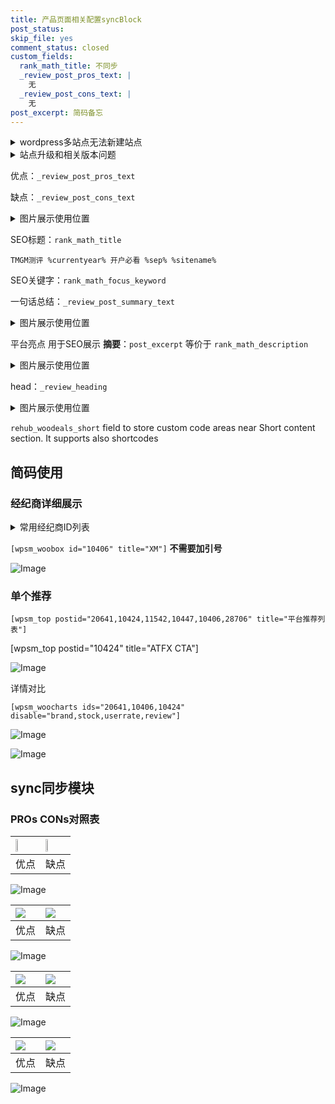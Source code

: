 ```yaml
---
title: 产品页面相关配置syncBlock
post_status: 
skip_file: yes
comment_status: closed
custom_fields:
  rank_math_title: 不同步
  _review_post_pros_text: |
    无
  _review_post_cons_text: |
    无
post_excerpt: 简码备忘
---
```

<details><summary>wordpress多站点无法新建站点</summary>

<li>和报错需要清理cookies一样的原因</li>
<li>wp-config.php里面<code>define( 'SUBDOMAIN_INSTALL', false );//子域名安装</code></li>
<li>新建子站点是用<code>define( 'SUBDOMAIN_INSTALL', true);//子域名安装</code> 完成以后，改成<code>false</code></li>
</details>

<details><summary>站点升级和相关版本问题</summary>

<p>wordpress：5.9.9
woocommerce：7.5.1
出现问题的地方：主题选项里面>><strong>Product layout >>compact style</strong></p>
<p>如何出现没有用过的字段 导致无法保存。先导出配置 然后进行修改，后面再次恢复即可。</p>
<p>出现部分字段无法显示时，需要返回默认布局后，对产品进行保存就好了。</p>
<p></p>
</details>

优点：`_review_post_pros_text`

缺点：`_review_post_cons_text`

<details><summary>图片展示使用位置</summary>

<img src="https://prod-files-secure.s3.us-west-2.amazonaws.com/39ed1227-6d7d-4570-be36-9ccd4a2c4241/f51d3d83-55d4-4bdf-9604-f37ec77ab556/Untitled.png?X-Amz-Algorithm=AWS4-HMAC-SHA256&X-Amz-Content-Sha256=UNSIGNED-PAYLOAD&X-Amz-Credential=ASIAZI2LB466SHZQHEHD%2F20251005%2Fus-west-2%2Fs3%2Faws4_request&X-Amz-Date=20251005T165518Z&X-Amz-Expires=3600&X-Amz-Security-Token=IQoJb3JpZ2luX2VjENv%2F%2F%2F%2F%2F%2F%2F%2F%2F%2FwEaCXVzLXdlc3QtMiJHMEUCIQC2X8vBOMXq602IIfQKu%2BUISoV8yXfF%2Fy%2B68nt6h5hrpwIgZyvFBdKFtgpPYQBxs3hClScXx2BX3U9NH37VcsBJg%2FEq%2FwMIdBAAGgw2Mzc0MjMxODM4MDUiDCJEWNOiAyK5Ba02JCrcA17jomH%2BgajQkYHYUVk3BiKbgcUohAm9Ku5GTtUnV3eUoH7FDDZQ27YCwbSndnwS3Lb2ED0nAY7lDkwc72kZ8hOnR%2BBPkysrXteQRGTm8cu%2FuZyfEK3WjfMuSjwwsw2ZIfInGfZvnhbf%2FmuU88hfwoPlsUggu5yS%2Fgkw3pOz1d4jj6WWL36FOlLyF%2BCqJD%2BIeT0vJQF2v1z4cxRSYTJC1mvCCW9ZbkHdHSI%2Fh%2B2ogo8dQONUVVh%2BkUR%2B2c6Iqu6re474A%2BeoBJRo1JS0GdWpBJdrMmI4flNrsvD%2Bnjsu7qqNAGsBpanlZtWJ%2FhFswh4Q9qfGONOFOso5pdLUw4m6%2FoysCIdRgrvhgo3tn5OTYMtvO%2Fj2%2FcwexungrOBzqgh5NZariMhhzsWR2Bn8tqsxIhjmp%2FUTKTMDwEzOTpG1wzy%2BkN1aOweq2IWmLByXikoAHwzVxaMo5QH1ArANRM5X5HrnGhbdfGInU8W%2F5WI0UrffMym7X23pjOXjpkCbLJu2hPI5FHVDl6Tfs3Etr7HUfF6w5p6uY7MfynsREPa%2B2K8f0%2BhAZteCUj67TcXVd97LHUULjSjhOM5oZCW7SorNwKO0MMhEwwrR7wsFG1uRiPRG8Bl16zyh1VJ0vpnzMPGmiccGOqUBYXyj98wkDaLjBggIIDMdBIXdUWMJj2X9ItHlOtMlY0C%2FLsHWbGNLkCC4aHiLxXOtYloEyZfBitFw6p4ya5fxczItdAUS3xvmTH1tr0uORB%2BL3EwnWjmpBTEdlMV4kpPVa2ev2XC6IjCYwJTELmk42c38bzmBVnR1TN2Ll5LLkeVbeNjJ9zvGqrK7ZF6GF9ZuVSbZ20SlEZqEBtszbs6cAUiApYQ7&X-Amz-Signature=39aa6338a5816a0866dc35d8e042262471a56623daca7de4047a7fd9539351bf&X-Amz-SignedHeaders=host&x-amz-checksum-mode=ENABLED&x-id=GetObject" alt="Image">
</details>

SEO标题：`rank_math_title`

`TMGM测评 %currentyear% 开户必看 %sep% %sitename%`

SEO关键字：`rank_math_focus_keyword`

一句话总结：`_review_post_summary_text`

<details><summary>图片展示使用位置</summary>

<img src="https://prod-files-secure.s3.us-west-2.amazonaws.com/39ed1227-6d7d-4570-be36-9ccd4a2c4241/4b96a922-296c-4f4e-8630-d1c870cbce01/Untitled.png?X-Amz-Algorithm=AWS4-HMAC-SHA256&X-Amz-Content-Sha256=UNSIGNED-PAYLOAD&X-Amz-Credential=ASIAZI2LB466WLCNCSK3%2F20251005%2Fus-west-2%2Fs3%2Faws4_request&X-Amz-Date=20251005T165519Z&X-Amz-Expires=3600&X-Amz-Security-Token=IQoJb3JpZ2luX2VjENz%2F%2F%2F%2F%2F%2F%2F%2F%2F%2FwEaCXVzLXdlc3QtMiJHMEUCIGT7eZzN6gkGjWQdMtm6O9ZmsjMw7PJQL1DIcMueWLnYAiEAyM9d3mfzeWaZnpEiQ4jDWZnSa0uKGR1B%2BiC6qqSHKGQq%2FwMIdBAAGgw2Mzc0MjMxODM4MDUiDNlGgIASiTzGrC2I%2FSrcA0ypNkyxKFg9WZ1yd7XtS66hJmElSBpfOw8SjSG%2FBjvXNNxYtbY6BHTmezdpoLUiUxLz0fQGYLN8e%2FaXnUhJ2Pbgwcs5gUuksd2koCBPTL9MO0rnJIEtxK8la7Nuf4VYfD92RtOLdusOIUWRJKz2cKFRgGVfu11JYMORt%2Bos056STH0hBmrhy5QpMmVUsGSm9loGw0a0vp%2B%2FcW0I%2FsrTfzmu2GsWPVXzH6HI4OjXi1nj9bz2h1c1%2FoxNA120rWtzSTLIMCjPIMu0F0%2FmcEhHiP7TuSOOJaV9dj3%2BLxEtYEBLrqueZ%2BCUQ4WLPY4iHmQ0E2lB3r6WHAJpOsUN6%2BsZqJEd5EVcO8H%2F%2Bw%2FsWqh52ChXUzfj2o6PbpKmHAo6uiJneUGCz0cGPmcr3m9b4O9q6gl3UfG5mDr2e16oRxxbiX%2BIfYhYlWMnhBE9A9e9G9kZTESuiPMZXIkG5QjR7UbHeFiUJZI2%2Fz5iOTr%2BWIaU77oUkz0AWyoqb2KTEhf3THGZRVoUjfGCwyPyjP75BRtt9XT0AQDmu3TDOCk8Ljj1cEhYCJB6juk3SfVJ3TKHmMxeZnUVUT5tBuwP1azADfxSgBPcTJ1do2Ey8WrR6kU%2FJnhCUVSZZyAADT7bsR%2FuMPWniccGOqUBgQqEth7wLiGJ5LDBbn7PUgSdCLHwHioqfvpi99NWZecgKik2EonuTWUmtoMOHFbHatQvsTRo9T9fZAseT2NGheLTyx9MgtlQkns8nnBVGDbhWnQ6wfzCUgrhuD4CFc4VVJVXeI9iu1tZI7%2ByroPnzIo%2Fok8FMkRMZCIAh%2FBTc90GejlcZrHP2YxfLlG30KOBj7p1jSeQQ%2FQcQ6jyGn8BD3C4KGlu&X-Amz-Signature=d7ec7cd23f503cfe325c31e451db39647b4826176baa9996e8598269c746a4a7&X-Amz-SignedHeaders=host&x-amz-checksum-mode=ENABLED&x-id=GetObject" alt="Image">
</details>

平台亮点 用于SEO展示 **摘要**：`post_excerpt`  等价于 `rank_math_description`

<details><summary>图片展示使用位置</summary>

<img src="https://prod-files-secure.s3.us-west-2.amazonaws.com/39ed1227-6d7d-4570-be36-9ccd4a2c4241/1ee11f63-b60a-4dfe-a7a7-d58ff23b5d88/Untitled.png?X-Amz-Algorithm=AWS4-HMAC-SHA256&X-Amz-Content-Sha256=UNSIGNED-PAYLOAD&X-Amz-Credential=ASIAZI2LB466VH7OHRX2%2F20251005%2Fus-west-2%2Fs3%2Faws4_request&X-Amz-Date=20251005T165519Z&X-Amz-Expires=3600&X-Amz-Security-Token=IQoJb3JpZ2luX2VjEOH%2F%2F%2F%2F%2F%2F%2F%2F%2F%2FwEaCXVzLXdlc3QtMiJGMEQCIDBaXSNb8sY%2BHAi1ZJGcVMPx%2F9w0cPw9YNtyGLxRkgMpAiBe7kCx%2BFSW9j2P7uWRk5Nh3oCKt1Fr1v%2F7Sti1heGQYir%2FAwh6EAAaDDYzNzQyMzE4MzgwNSIM2CvFlGHl64LyBDAuKtwDgZJkxoTb6oLxhR6oI4wa9avx2TxQX4uL%2By3jGBZukP3ERsgmzgMm2CqSwwr6faSKISUK2VugN0dXYm%2BOEI9JVgsL0XOSL4w8XtjkEIdndKE77GQBV8cBuCDFTnRhK638ISJzX9MMPBYYzULP1%2BhLkhgxlNfiRKlT11p3bbFSAeN0D7Dedg6dBmlZesQGdc5FSba7bqFMvVEZQYgbonMJOGh7aCZ9P0r1eO6drcWzzeHFWti%2B7eIZfNLy7%2BmRtdgtRHFza%2FRWom4i%2B1GPJyrI%2BrOOpOsepQ5UlY6cKQmmUpw14fb6DjH9YevAmf3lNiBx2qI4qWzNkTehGEOShZq8m7UDQxALZWnkU7lIn5yZ08%2BuT9oVBpsbE0k0%2BgPamR8RhlCjpDbl9uuGPI1X9SHG1VhlVLqorqTljd87j2vmopztfpkg6SP7u6bB4HKrglabuvlJhDLOyJUYWCCmqN2a0gUmiOSz2W1xrB1ldEQ8ZVgdZt3yX7Z2UXuh7xrGcxDruufWZZfUGNmFL1umPMdSn6UBohttBk8ctnqmLtUlGjUYKKhaD7kRS1240QjSnQshKC3QOyK2sEKNGwPNDLB7tg4%2FzhQStN%2BXqJIVC3gEzCx5pa0fXmdRE7%2FHNM0wqcSKxwY6pgHW2CAQeFvQ0Iu19uyBQ8ac2Rl5ZwxBkkJOdTW8kQ1VPTVfcPKPYdb4WJldgBDGkwwqg2cHVM6zMIodGND91LofBxVdx4S7CRNHG3uTLeiUl1byZCAJDoN1Agu20xw7aznO0Fe%2FmCB0UlyvdmPSEDpSJClA2ZTl2Xw4PtiWlGA%2F0Vx%2F1VoU6p%2BJ3nokREOiVzcSwyXgGssbKtKZ2zzNhhPvcABMsj8j&X-Amz-Signature=d00d0ee314214e2e6b890f62fd9eb21e7fa2c1e0dda4a3bf9a6030caaa238f32&X-Amz-SignedHeaders=host&x-amz-checksum-mode=ENABLED&x-id=GetObject" alt="Image">
<img src="https://prod-files-secure.s3.us-west-2.amazonaws.com/39ed1227-6d7d-4570-be36-9ccd4a2c4241/ad4118b5-78d8-4fbe-801e-3b29b5d99c01/Untitled.png?X-Amz-Algorithm=AWS4-HMAC-SHA256&X-Amz-Content-Sha256=UNSIGNED-PAYLOAD&X-Amz-Credential=ASIAZI2LB466VH7OHRX2%2F20251005%2Fus-west-2%2Fs3%2Faws4_request&X-Amz-Date=20251005T165519Z&X-Amz-Expires=3600&X-Amz-Security-Token=IQoJb3JpZ2luX2VjEOH%2F%2F%2F%2F%2F%2F%2F%2F%2F%2FwEaCXVzLXdlc3QtMiJGMEQCIDBaXSNb8sY%2BHAi1ZJGcVMPx%2F9w0cPw9YNtyGLxRkgMpAiBe7kCx%2BFSW9j2P7uWRk5Nh3oCKt1Fr1v%2F7Sti1heGQYir%2FAwh6EAAaDDYzNzQyMzE4MzgwNSIM2CvFlGHl64LyBDAuKtwDgZJkxoTb6oLxhR6oI4wa9avx2TxQX4uL%2By3jGBZukP3ERsgmzgMm2CqSwwr6faSKISUK2VugN0dXYm%2BOEI9JVgsL0XOSL4w8XtjkEIdndKE77GQBV8cBuCDFTnRhK638ISJzX9MMPBYYzULP1%2BhLkhgxlNfiRKlT11p3bbFSAeN0D7Dedg6dBmlZesQGdc5FSba7bqFMvVEZQYgbonMJOGh7aCZ9P0r1eO6drcWzzeHFWti%2B7eIZfNLy7%2BmRtdgtRHFza%2FRWom4i%2B1GPJyrI%2BrOOpOsepQ5UlY6cKQmmUpw14fb6DjH9YevAmf3lNiBx2qI4qWzNkTehGEOShZq8m7UDQxALZWnkU7lIn5yZ08%2BuT9oVBpsbE0k0%2BgPamR8RhlCjpDbl9uuGPI1X9SHG1VhlVLqorqTljd87j2vmopztfpkg6SP7u6bB4HKrglabuvlJhDLOyJUYWCCmqN2a0gUmiOSz2W1xrB1ldEQ8ZVgdZt3yX7Z2UXuh7xrGcxDruufWZZfUGNmFL1umPMdSn6UBohttBk8ctnqmLtUlGjUYKKhaD7kRS1240QjSnQshKC3QOyK2sEKNGwPNDLB7tg4%2FzhQStN%2BXqJIVC3gEzCx5pa0fXmdRE7%2FHNM0wqcSKxwY6pgHW2CAQeFvQ0Iu19uyBQ8ac2Rl5ZwxBkkJOdTW8kQ1VPTVfcPKPYdb4WJldgBDGkwwqg2cHVM6zMIodGND91LofBxVdx4S7CRNHG3uTLeiUl1byZCAJDoN1Agu20xw7aznO0Fe%2FmCB0UlyvdmPSEDpSJClA2ZTl2Xw4PtiWlGA%2F0Vx%2F1VoU6p%2BJ3nokREOiVzcSwyXgGssbKtKZ2zzNhhPvcABMsj8j&X-Amz-Signature=419e08c547017dc5c76fb8f2d41132f6ef553cdb5a064f4425c961d6f06f9579&X-Amz-SignedHeaders=host&x-amz-checksum-mode=ENABLED&x-id=GetObject" alt="Image">
<img src="https://prod-files-secure.s3.us-west-2.amazonaws.com/39ed1227-6d7d-4570-be36-9ccd4a2c4241/a38cf7c9-a79c-4b64-9e94-13589fe0758b/Untitled.png?X-Amz-Algorithm=AWS4-HMAC-SHA256&X-Amz-Content-Sha256=UNSIGNED-PAYLOAD&X-Amz-Credential=ASIAZI2LB466VH7OHRX2%2F20251005%2Fus-west-2%2Fs3%2Faws4_request&X-Amz-Date=20251005T165519Z&X-Amz-Expires=3600&X-Amz-Security-Token=IQoJb3JpZ2luX2VjEOH%2F%2F%2F%2F%2F%2F%2F%2F%2F%2FwEaCXVzLXdlc3QtMiJGMEQCIDBaXSNb8sY%2BHAi1ZJGcVMPx%2F9w0cPw9YNtyGLxRkgMpAiBe7kCx%2BFSW9j2P7uWRk5Nh3oCKt1Fr1v%2F7Sti1heGQYir%2FAwh6EAAaDDYzNzQyMzE4MzgwNSIM2CvFlGHl64LyBDAuKtwDgZJkxoTb6oLxhR6oI4wa9avx2TxQX4uL%2By3jGBZukP3ERsgmzgMm2CqSwwr6faSKISUK2VugN0dXYm%2BOEI9JVgsL0XOSL4w8XtjkEIdndKE77GQBV8cBuCDFTnRhK638ISJzX9MMPBYYzULP1%2BhLkhgxlNfiRKlT11p3bbFSAeN0D7Dedg6dBmlZesQGdc5FSba7bqFMvVEZQYgbonMJOGh7aCZ9P0r1eO6drcWzzeHFWti%2B7eIZfNLy7%2BmRtdgtRHFza%2FRWom4i%2B1GPJyrI%2BrOOpOsepQ5UlY6cKQmmUpw14fb6DjH9YevAmf3lNiBx2qI4qWzNkTehGEOShZq8m7UDQxALZWnkU7lIn5yZ08%2BuT9oVBpsbE0k0%2BgPamR8RhlCjpDbl9uuGPI1X9SHG1VhlVLqorqTljd87j2vmopztfpkg6SP7u6bB4HKrglabuvlJhDLOyJUYWCCmqN2a0gUmiOSz2W1xrB1ldEQ8ZVgdZt3yX7Z2UXuh7xrGcxDruufWZZfUGNmFL1umPMdSn6UBohttBk8ctnqmLtUlGjUYKKhaD7kRS1240QjSnQshKC3QOyK2sEKNGwPNDLB7tg4%2FzhQStN%2BXqJIVC3gEzCx5pa0fXmdRE7%2FHNM0wqcSKxwY6pgHW2CAQeFvQ0Iu19uyBQ8ac2Rl5ZwxBkkJOdTW8kQ1VPTVfcPKPYdb4WJldgBDGkwwqg2cHVM6zMIodGND91LofBxVdx4S7CRNHG3uTLeiUl1byZCAJDoN1Agu20xw7aznO0Fe%2FmCB0UlyvdmPSEDpSJClA2ZTl2Xw4PtiWlGA%2F0Vx%2F1VoU6p%2BJ3nokREOiVzcSwyXgGssbKtKZ2zzNhhPvcABMsj8j&X-Amz-Signature=b39a931b5b4ad60ec8e9bece728d07f006db1ac6616a8b325e4a0250a201ad80&X-Amz-SignedHeaders=host&x-amz-checksum-mode=ENABLED&x-id=GetObject" alt="Image">
<img src="https://prod-files-secure.s3.us-west-2.amazonaws.com/39ed1227-6d7d-4570-be36-9ccd4a2c4241/7da6fc1e-d2ac-42ae-8c75-cb5749aa18f6/Untitled.png?X-Amz-Algorithm=AWS4-HMAC-SHA256&X-Amz-Content-Sha256=UNSIGNED-PAYLOAD&X-Amz-Credential=ASIAZI2LB466VH7OHRX2%2F20251005%2Fus-west-2%2Fs3%2Faws4_request&X-Amz-Date=20251005T165519Z&X-Amz-Expires=3600&X-Amz-Security-Token=IQoJb3JpZ2luX2VjEOH%2F%2F%2F%2F%2F%2F%2F%2F%2F%2FwEaCXVzLXdlc3QtMiJGMEQCIDBaXSNb8sY%2BHAi1ZJGcVMPx%2F9w0cPw9YNtyGLxRkgMpAiBe7kCx%2BFSW9j2P7uWRk5Nh3oCKt1Fr1v%2F7Sti1heGQYir%2FAwh6EAAaDDYzNzQyMzE4MzgwNSIM2CvFlGHl64LyBDAuKtwDgZJkxoTb6oLxhR6oI4wa9avx2TxQX4uL%2By3jGBZukP3ERsgmzgMm2CqSwwr6faSKISUK2VugN0dXYm%2BOEI9JVgsL0XOSL4w8XtjkEIdndKE77GQBV8cBuCDFTnRhK638ISJzX9MMPBYYzULP1%2BhLkhgxlNfiRKlT11p3bbFSAeN0D7Dedg6dBmlZesQGdc5FSba7bqFMvVEZQYgbonMJOGh7aCZ9P0r1eO6drcWzzeHFWti%2B7eIZfNLy7%2BmRtdgtRHFza%2FRWom4i%2B1GPJyrI%2BrOOpOsepQ5UlY6cKQmmUpw14fb6DjH9YevAmf3lNiBx2qI4qWzNkTehGEOShZq8m7UDQxALZWnkU7lIn5yZ08%2BuT9oVBpsbE0k0%2BgPamR8RhlCjpDbl9uuGPI1X9SHG1VhlVLqorqTljd87j2vmopztfpkg6SP7u6bB4HKrglabuvlJhDLOyJUYWCCmqN2a0gUmiOSz2W1xrB1ldEQ8ZVgdZt3yX7Z2UXuh7xrGcxDruufWZZfUGNmFL1umPMdSn6UBohttBk8ctnqmLtUlGjUYKKhaD7kRS1240QjSnQshKC3QOyK2sEKNGwPNDLB7tg4%2FzhQStN%2BXqJIVC3gEzCx5pa0fXmdRE7%2FHNM0wqcSKxwY6pgHW2CAQeFvQ0Iu19uyBQ8ac2Rl5ZwxBkkJOdTW8kQ1VPTVfcPKPYdb4WJldgBDGkwwqg2cHVM6zMIodGND91LofBxVdx4S7CRNHG3uTLeiUl1byZCAJDoN1Agu20xw7aznO0Fe%2FmCB0UlyvdmPSEDpSJClA2ZTl2Xw4PtiWlGA%2F0Vx%2F1VoU6p%2BJ3nokREOiVzcSwyXgGssbKtKZ2zzNhhPvcABMsj8j&X-Amz-Signature=a7fb78bfd9793fb9ff3b8727af7a5a761d36682990c111d30d17d0ece46aa317&X-Amz-SignedHeaders=host&x-amz-checksum-mode=ENABLED&x-id=GetObject" alt="Image">
<img src="https://prod-files-secure.s3.us-west-2.amazonaws.com/39ed1227-6d7d-4570-be36-9ccd4a2c4241/7e97f40a-eaee-47f5-b2f9-475f96808fa7/Untitled.png?X-Amz-Algorithm=AWS4-HMAC-SHA256&X-Amz-Content-Sha256=UNSIGNED-PAYLOAD&X-Amz-Credential=ASIAZI2LB466VH7OHRX2%2F20251005%2Fus-west-2%2Fs3%2Faws4_request&X-Amz-Date=20251005T165519Z&X-Amz-Expires=3600&X-Amz-Security-Token=IQoJb3JpZ2luX2VjEOH%2F%2F%2F%2F%2F%2F%2F%2F%2F%2FwEaCXVzLXdlc3QtMiJGMEQCIDBaXSNb8sY%2BHAi1ZJGcVMPx%2F9w0cPw9YNtyGLxRkgMpAiBe7kCx%2BFSW9j2P7uWRk5Nh3oCKt1Fr1v%2F7Sti1heGQYir%2FAwh6EAAaDDYzNzQyMzE4MzgwNSIM2CvFlGHl64LyBDAuKtwDgZJkxoTb6oLxhR6oI4wa9avx2TxQX4uL%2By3jGBZukP3ERsgmzgMm2CqSwwr6faSKISUK2VugN0dXYm%2BOEI9JVgsL0XOSL4w8XtjkEIdndKE77GQBV8cBuCDFTnRhK638ISJzX9MMPBYYzULP1%2BhLkhgxlNfiRKlT11p3bbFSAeN0D7Dedg6dBmlZesQGdc5FSba7bqFMvVEZQYgbonMJOGh7aCZ9P0r1eO6drcWzzeHFWti%2B7eIZfNLy7%2BmRtdgtRHFza%2FRWom4i%2B1GPJyrI%2BrOOpOsepQ5UlY6cKQmmUpw14fb6DjH9YevAmf3lNiBx2qI4qWzNkTehGEOShZq8m7UDQxALZWnkU7lIn5yZ08%2BuT9oVBpsbE0k0%2BgPamR8RhlCjpDbl9uuGPI1X9SHG1VhlVLqorqTljd87j2vmopztfpkg6SP7u6bB4HKrglabuvlJhDLOyJUYWCCmqN2a0gUmiOSz2W1xrB1ldEQ8ZVgdZt3yX7Z2UXuh7xrGcxDruufWZZfUGNmFL1umPMdSn6UBohttBk8ctnqmLtUlGjUYKKhaD7kRS1240QjSnQshKC3QOyK2sEKNGwPNDLB7tg4%2FzhQStN%2BXqJIVC3gEzCx5pa0fXmdRE7%2FHNM0wqcSKxwY6pgHW2CAQeFvQ0Iu19uyBQ8ac2Rl5ZwxBkkJOdTW8kQ1VPTVfcPKPYdb4WJldgBDGkwwqg2cHVM6zMIodGND91LofBxVdx4S7CRNHG3uTLeiUl1byZCAJDoN1Agu20xw7aznO0Fe%2FmCB0UlyvdmPSEDpSJClA2ZTl2Xw4PtiWlGA%2F0Vx%2F1VoU6p%2BJ3nokREOiVzcSwyXgGssbKtKZ2zzNhhPvcABMsj8j&X-Amz-Signature=fb0b330aaed85fc9b661bacdf14db9816d17c004afa94987f8ad5243e0f94d6d&X-Amz-SignedHeaders=host&x-amz-checksum-mode=ENABLED&x-id=GetObject" alt="Image">
</details>

head：`_review_heading`

<details><summary>图片展示使用位置</summary>

<img src="https://prod-files-secure.s3.us-west-2.amazonaws.com/39ed1227-6d7d-4570-be36-9ccd4a2c4241/3a4650ad-9887-415c-889a-edd51fa54f27/Untitled.png?X-Amz-Algorithm=AWS4-HMAC-SHA256&X-Amz-Content-Sha256=UNSIGNED-PAYLOAD&X-Amz-Credential=ASIAZI2LB466UFFTI2WR%2F20251005%2Fus-west-2%2Fs3%2Faws4_request&X-Amz-Date=20251005T165519Z&X-Amz-Expires=3600&X-Amz-Security-Token=IQoJb3JpZ2luX2VjEOD%2F%2F%2F%2F%2F%2F%2F%2F%2F%2FwEaCXVzLXdlc3QtMiJHMEUCIFf8lztdwXzfcbO4SKb%2FI3KauOuPlJKFUTv2uJV%2BfA63AiEAmN79zvKuqCYP1TggPe%2F14XBGvPRQFr7mVZvtgn3ZpRAq%2FwMIeRAAGgw2Mzc0MjMxODM4MDUiDKejwzEuewJYJl3dtyrcA5ySKYllDoATL%2F%2F%2BMLNx%2B9ywBgY6Y70K%2FbPL5bK0YblOngHIpNxhf%2B9pXR01eS28HJAcLVHXFpxhvp%2FYLlWnXrBxzelGzyStvUWoNzL3URxG9Gz37oLlPGcmPLT3zO88ZNB9nQ2q7XJjVj2wxR9aEPwpmWt4%2B%2FbK5dmiGTfV8rhYThxmxU1ZF2SM1fvA8i4xojgi3XVJCnpdv2rNkM5OQzGRxn3kLmLJqN%2FIG2aKc6LSvYWPJE0RSBjXqHg0Ba%2B%2FJm5zl9Nkgw0bRXFV6oMgiyN02GEhDxUZ05ofUXJYf3CR0%2F2jclP9AaCnJtIitE7U3M0blw0PR71rp19TipfSxjA%2FMKDeO3XvkxLel%2FFSrEvcaaaBiPvrb0rfWUS9%2BIQfTMSzFsLXikAUwcz82YOvlLV3Nv0Ga%2FaVp52ugV1Ryfgm4%2Bjxn3dwjWDgTjuKaezxtf04eS3b49lPZZKLfTa0p4Uf2Uyq0EpjdBgQkLDi9R9EjaWDSg8EMERm2g8%2Fpv5MZkX3EeD9RlNxCXaDdrkNBxZeXdiszMSgx3uNFXk%2B8LcHjT0sHYPec8FM7JnwXZQTMGZ5DftGty%2F2oa1wOPf9Zkj4JWboYeJ%2BHSbRJi%2BbC3KTs4vQoxWHQyeraXeBMKifiscGOqUBAULbIPVcTcR9uaJWHYqbyldGJXKTgmE6XIf09wQ9uq9R3ta6NVIeGAUL49OZ0eZxRbJkzO3D0L%2FAQlpHJOFqOe902452jdjMSCC9dAGGDq5gja1DA7WxbeEW9X%2BnFB7khEJQ3%2FMiS5KG1qnTdUMzngg80yIt26hKyOnpVLrR7ltkXx4H%2FlJXY0DM0RnAkZcXMdlDjt5Fvi9wDmY5LR9MbrxqawK9&X-Amz-Signature=9ad310be77804a4c68f201a3ab1052a76b301df932240341076679282dadccf2&X-Amz-SignedHeaders=host&x-amz-checksum-mode=ENABLED&x-id=GetObject" alt="Image">
</details>

`rehub_woodeals_short`	field to store custom code areas near Short content section. It supports also shortcodes



## 简码使用

### 经纪商详细展示

<details><summary>常用经纪商ID列表</summary>

<pre><code class="php">嘉盛 ===> 20641  [wpsm_woobox id="20641" title="嘉盛"]
易信easymarkets ===> 11542  [wpsm_woobox id="11542" title="易信easymarkets"]
ATFX外汇 ===> 10424  [wpsm_woobox id="10424" title="ATFX"]
XM ===> 10406  [wpsm_woobox id="10406" title="XM"]
TMGM ===> 29622  [wpsm_woobox id="29622" title="TMGM"]
HYCM ===> 10447  [wpsm_woobox id="10447" title="HYCM"]
fpmarkets澳福外汇 ===> 20639  [wpsm_woobox id="20639" title="fpmarkets澳福外汇"]</code></pre>
</details>

`[wpsm_woobox id="10406" title="XM"]` **不需要加引号**

![Image](https://prod-files-secure.s3.us-west-2.amazonaws.com/39ed1227-6d7d-4570-be36-9ccd4a2c4241/4f898f9d-0fa7-4e43-acd3-ac6bc7be575a/Untitled.png?X-Amz-Algorithm=AWS4-HMAC-SHA256&X-Amz-Content-Sha256=UNSIGNED-PAYLOAD&X-Amz-Credential=ASIAZI2LB46633SQ4U5Q%2F20251005%2Fus-west-2%2Fs3%2Faws4_request&X-Amz-Date=20251005T165516Z&X-Amz-Expires=3600&X-Amz-Security-Token=IQoJb3JpZ2luX2VjENv%2F%2F%2F%2F%2F%2F%2F%2F%2F%2FwEaCXVzLXdlc3QtMiJIMEYCIQDCQzmvjEiFXeriK9jDvBVSf2jffPz8CydQ1s%2FdFwcyqgIhANzh7bW07VsiHb1ltTkw8iBep%2FK9FWCcM9aZs%2FOMy7dVKv8DCHQQABoMNjM3NDIzMTgzODA1IgxPtTzO7crTF61TsGcq3AM71Q02N%2BwxikTNPMreOY5anvw39xdKVX5g0avLHetuh8%2FhIMWj9IU4CpbFKvHPwecKh80NCHndkMx%2FFmpCKBs1bzx4%2BiifehsOJfVHHJmSgd2wE79bzD3TEYremdUE7%2BqNsW4FTr%2FogeL7bQyG3Dr8G6iPp1aeDGos1AajFVTYLpmh76%2B%2FPk0HxXArj2vIlAcbdrKMT2mnCUeTUnOvCLHfDTmtJ%2FfSd2o%2Fuk%2BneOzVmhwqEt0SanXnoRbiYhG9nb9HyYdiksOM1aB8kY5vN8Fo280fXafmWnOtAS%2FsaGm8hUReXIsI9HagzebwPN1a9QTqLYzIrmaH4heHKRIRAJzDM6uo94KwVIl1B%2FK0L6F1qcPY%2FwwTYBocaO%2Bnxf2g4YGCH0VLFlJ%2Bt%2B66itrX2eiQUWhHo6YNVD6hc0LYdj%2F8tAKCzMvC5FdAa3Hpqwv3mFWJ7t%2BJbAvQAPJO%2B8bb06mTPHb9xQWMc%2FUFi7DCQ%2FkBQ9Z0L8ZX6ovwG4bQ389SwxnXOPJSQ7PWZryRCuzHRj84Z0oEfoj0pINPnqtpWbVlSedhhUOO8tgApZyhjsf5bLDdi9XEE7upqS0vaYiyjdNPuAR2S9a7GoSttDCb5fveurdGAMye%2BK%2FeXXe%2BWDC%2FoonHBjqkAR1ipGw5fThUZ5Q9LrPYgHgAF3qWyepPPfA9IQnaRb9SyH0KOxgnpKlfavykOBoKyqVuE8jUqCNoKYsQHSlnjAlUI%2FC4pLRB%2B%2BCkllmDk6NHvhuABwh1ISYiqaEdc34G%2B7I%2Bqc4JZMf219ubH6lkH5dZ%2BGSw3taUotPiBmzrVfQOdkFZMeSMnf8bvCUsmzE448%2FXBE3%2FyHNrq21u1GG6Eh8cjWas&X-Amz-Signature=4c4b65f4ff0d597238177ad1d50e44885b6da96650a8862ef04d8967c7392376&X-Amz-SignedHeaders=host&x-amz-checksum-mode=ENABLED&x-id=GetObject)

### 单个推荐
`[wpsm_top postid="20641,10424,11542,10447,10406,28706" title="平台推荐列表"]`

[wpsm_top postid="10424" title="ATFX CTA"]

![Image](https://prod-files-secure.s3.us-west-2.amazonaws.com/39ed1227-6d7d-4570-be36-9ccd4a2c4241/5ac620dc-51a8-48b6-b55d-91f47299193c/Untitled.png?X-Amz-Algorithm=AWS4-HMAC-SHA256&X-Amz-Content-Sha256=UNSIGNED-PAYLOAD&X-Amz-Credential=ASIAZI2LB46633SQ4U5Q%2F20251005%2Fus-west-2%2Fs3%2Faws4_request&X-Amz-Date=20251005T165516Z&X-Amz-Expires=3600&X-Amz-Security-Token=IQoJb3JpZ2luX2VjENv%2F%2F%2F%2F%2F%2F%2F%2F%2F%2FwEaCXVzLXdlc3QtMiJIMEYCIQDCQzmvjEiFXeriK9jDvBVSf2jffPz8CydQ1s%2FdFwcyqgIhANzh7bW07VsiHb1ltTkw8iBep%2FK9FWCcM9aZs%2FOMy7dVKv8DCHQQABoMNjM3NDIzMTgzODA1IgxPtTzO7crTF61TsGcq3AM71Q02N%2BwxikTNPMreOY5anvw39xdKVX5g0avLHetuh8%2FhIMWj9IU4CpbFKvHPwecKh80NCHndkMx%2FFmpCKBs1bzx4%2BiifehsOJfVHHJmSgd2wE79bzD3TEYremdUE7%2BqNsW4FTr%2FogeL7bQyG3Dr8G6iPp1aeDGos1AajFVTYLpmh76%2B%2FPk0HxXArj2vIlAcbdrKMT2mnCUeTUnOvCLHfDTmtJ%2FfSd2o%2Fuk%2BneOzVmhwqEt0SanXnoRbiYhG9nb9HyYdiksOM1aB8kY5vN8Fo280fXafmWnOtAS%2FsaGm8hUReXIsI9HagzebwPN1a9QTqLYzIrmaH4heHKRIRAJzDM6uo94KwVIl1B%2FK0L6F1qcPY%2FwwTYBocaO%2Bnxf2g4YGCH0VLFlJ%2Bt%2B66itrX2eiQUWhHo6YNVD6hc0LYdj%2F8tAKCzMvC5FdAa3Hpqwv3mFWJ7t%2BJbAvQAPJO%2B8bb06mTPHb9xQWMc%2FUFi7DCQ%2FkBQ9Z0L8ZX6ovwG4bQ389SwxnXOPJSQ7PWZryRCuzHRj84Z0oEfoj0pINPnqtpWbVlSedhhUOO8tgApZyhjsf5bLDdi9XEE7upqS0vaYiyjdNPuAR2S9a7GoSttDCb5fveurdGAMye%2BK%2FeXXe%2BWDC%2FoonHBjqkAR1ipGw5fThUZ5Q9LrPYgHgAF3qWyepPPfA9IQnaRb9SyH0KOxgnpKlfavykOBoKyqVuE8jUqCNoKYsQHSlnjAlUI%2FC4pLRB%2B%2BCkllmDk6NHvhuABwh1ISYiqaEdc34G%2B7I%2Bqc4JZMf219ubH6lkH5dZ%2BGSw3taUotPiBmzrVfQOdkFZMeSMnf8bvCUsmzE448%2FXBE3%2FyHNrq21u1GG6Eh8cjWas&X-Amz-Signature=32ec847dee00ad96df67833a5111735e39a8b14e8399a43e9671ead88dc2f99d&X-Amz-SignedHeaders=host&x-amz-checksum-mode=ENABLED&x-id=GetObject)

详情对比

`[wpsm_woocharts ids="20641,10406,10424" disable="brand,stock,userrate,review"]`

![Image](https://prod-files-secure.s3.us-west-2.amazonaws.com/39ed1227-6d7d-4570-be36-9ccd4a2c4241/bf3ba45f-b9f3-4295-8aef-b4a495fd25f4/Untitled.png?X-Amz-Algorithm=AWS4-HMAC-SHA256&X-Amz-Content-Sha256=UNSIGNED-PAYLOAD&X-Amz-Credential=ASIAZI2LB46633SQ4U5Q%2F20251005%2Fus-west-2%2Fs3%2Faws4_request&X-Amz-Date=20251005T165516Z&X-Amz-Expires=3600&X-Amz-Security-Token=IQoJb3JpZ2luX2VjENv%2F%2F%2F%2F%2F%2F%2F%2F%2F%2FwEaCXVzLXdlc3QtMiJIMEYCIQDCQzmvjEiFXeriK9jDvBVSf2jffPz8CydQ1s%2FdFwcyqgIhANzh7bW07VsiHb1ltTkw8iBep%2FK9FWCcM9aZs%2FOMy7dVKv8DCHQQABoMNjM3NDIzMTgzODA1IgxPtTzO7crTF61TsGcq3AM71Q02N%2BwxikTNPMreOY5anvw39xdKVX5g0avLHetuh8%2FhIMWj9IU4CpbFKvHPwecKh80NCHndkMx%2FFmpCKBs1bzx4%2BiifehsOJfVHHJmSgd2wE79bzD3TEYremdUE7%2BqNsW4FTr%2FogeL7bQyG3Dr8G6iPp1aeDGos1AajFVTYLpmh76%2B%2FPk0HxXArj2vIlAcbdrKMT2mnCUeTUnOvCLHfDTmtJ%2FfSd2o%2Fuk%2BneOzVmhwqEt0SanXnoRbiYhG9nb9HyYdiksOM1aB8kY5vN8Fo280fXafmWnOtAS%2FsaGm8hUReXIsI9HagzebwPN1a9QTqLYzIrmaH4heHKRIRAJzDM6uo94KwVIl1B%2FK0L6F1qcPY%2FwwTYBocaO%2Bnxf2g4YGCH0VLFlJ%2Bt%2B66itrX2eiQUWhHo6YNVD6hc0LYdj%2F8tAKCzMvC5FdAa3Hpqwv3mFWJ7t%2BJbAvQAPJO%2B8bb06mTPHb9xQWMc%2FUFi7DCQ%2FkBQ9Z0L8ZX6ovwG4bQ389SwxnXOPJSQ7PWZryRCuzHRj84Z0oEfoj0pINPnqtpWbVlSedhhUOO8tgApZyhjsf5bLDdi9XEE7upqS0vaYiyjdNPuAR2S9a7GoSttDCb5fveurdGAMye%2BK%2FeXXe%2BWDC%2FoonHBjqkAR1ipGw5fThUZ5Q9LrPYgHgAF3qWyepPPfA9IQnaRb9SyH0KOxgnpKlfavykOBoKyqVuE8jUqCNoKYsQHSlnjAlUI%2FC4pLRB%2B%2BCkllmDk6NHvhuABwh1ISYiqaEdc34G%2B7I%2Bqc4JZMf219ubH6lkH5dZ%2BGSw3taUotPiBmzrVfQOdkFZMeSMnf8bvCUsmzE448%2FXBE3%2FyHNrq21u1GG6Eh8cjWas&X-Amz-Signature=653b2ccd43fd245497c0b21a227edff7aa9ed39833917edb8c11dcda60776b9f&X-Amz-SignedHeaders=host&x-amz-checksum-mode=ENABLED&x-id=GetObject)

![Image](https://prod-files-secure.s3.us-west-2.amazonaws.com/39ed1227-6d7d-4570-be36-9ccd4a2c4241/30bc56ef-f383-4b48-9768-2ebc9e436ec0/Untitled.png?X-Amz-Algorithm=AWS4-HMAC-SHA256&X-Amz-Content-Sha256=UNSIGNED-PAYLOAD&X-Amz-Credential=ASIAZI2LB46633SQ4U5Q%2F20251005%2Fus-west-2%2Fs3%2Faws4_request&X-Amz-Date=20251005T165516Z&X-Amz-Expires=3600&X-Amz-Security-Token=IQoJb3JpZ2luX2VjENv%2F%2F%2F%2F%2F%2F%2F%2F%2F%2FwEaCXVzLXdlc3QtMiJIMEYCIQDCQzmvjEiFXeriK9jDvBVSf2jffPz8CydQ1s%2FdFwcyqgIhANzh7bW07VsiHb1ltTkw8iBep%2FK9FWCcM9aZs%2FOMy7dVKv8DCHQQABoMNjM3NDIzMTgzODA1IgxPtTzO7crTF61TsGcq3AM71Q02N%2BwxikTNPMreOY5anvw39xdKVX5g0avLHetuh8%2FhIMWj9IU4CpbFKvHPwecKh80NCHndkMx%2FFmpCKBs1bzx4%2BiifehsOJfVHHJmSgd2wE79bzD3TEYremdUE7%2BqNsW4FTr%2FogeL7bQyG3Dr8G6iPp1aeDGos1AajFVTYLpmh76%2B%2FPk0HxXArj2vIlAcbdrKMT2mnCUeTUnOvCLHfDTmtJ%2FfSd2o%2Fuk%2BneOzVmhwqEt0SanXnoRbiYhG9nb9HyYdiksOM1aB8kY5vN8Fo280fXafmWnOtAS%2FsaGm8hUReXIsI9HagzebwPN1a9QTqLYzIrmaH4heHKRIRAJzDM6uo94KwVIl1B%2FK0L6F1qcPY%2FwwTYBocaO%2Bnxf2g4YGCH0VLFlJ%2Bt%2B66itrX2eiQUWhHo6YNVD6hc0LYdj%2F8tAKCzMvC5FdAa3Hpqwv3mFWJ7t%2BJbAvQAPJO%2B8bb06mTPHb9xQWMc%2FUFi7DCQ%2FkBQ9Z0L8ZX6ovwG4bQ389SwxnXOPJSQ7PWZryRCuzHRj84Z0oEfoj0pINPnqtpWbVlSedhhUOO8tgApZyhjsf5bLDdi9XEE7upqS0vaYiyjdNPuAR2S9a7GoSttDCb5fveurdGAMye%2BK%2FeXXe%2BWDC%2FoonHBjqkAR1ipGw5fThUZ5Q9LrPYgHgAF3qWyepPPfA9IQnaRb9SyH0KOxgnpKlfavykOBoKyqVuE8jUqCNoKYsQHSlnjAlUI%2FC4pLRB%2B%2BCkllmDk6NHvhuABwh1ISYiqaEdc34G%2B7I%2Bqc4JZMf219ubH6lkH5dZ%2BGSw3taUotPiBmzrVfQOdkFZMeSMnf8bvCUsmzE448%2FXBE3%2FyHNrq21u1GG6Eh8cjWas&X-Amz-Signature=5502d261d0418460f834e746cc45d252cd2a39afc7715bd9d8b86aefd883d72c&X-Amz-SignedHeaders=host&x-amz-checksum-mode=ENABLED&x-id=GetObject)

## sync同步模块

### PROs CONs对照表

| <img src="https://cdn.ifttt.fun/gh/jarlin8/OSS@main/icons/customize/pros.svg" height="auto" width="37.3%"> | <img src="https://cdn.ifttt.fun/gh/jarlin8/OSS@main/icons/customize/cons.svg" height="auto" width="28.8%"> |
| :--- | :--- |
| 优点 | 缺点 |

![Image](https://prod-files-secure.s3.us-west-2.amazonaws.com/39ed1227-6d7d-4570-be36-9ccd4a2c4241/8742b755-dfb5-4004-9a5f-d6e561664bd8/Untitled.png?X-Amz-Algorithm=AWS4-HMAC-SHA256&X-Amz-Content-Sha256=UNSIGNED-PAYLOAD&X-Amz-Credential=ASIAZI2LB46633SQ4U5Q%2F20251005%2Fus-west-2%2Fs3%2Faws4_request&X-Amz-Date=20251005T165516Z&X-Amz-Expires=3600&X-Amz-Security-Token=IQoJb3JpZ2luX2VjENv%2F%2F%2F%2F%2F%2F%2F%2F%2F%2FwEaCXVzLXdlc3QtMiJIMEYCIQDCQzmvjEiFXeriK9jDvBVSf2jffPz8CydQ1s%2FdFwcyqgIhANzh7bW07VsiHb1ltTkw8iBep%2FK9FWCcM9aZs%2FOMy7dVKv8DCHQQABoMNjM3NDIzMTgzODA1IgxPtTzO7crTF61TsGcq3AM71Q02N%2BwxikTNPMreOY5anvw39xdKVX5g0avLHetuh8%2FhIMWj9IU4CpbFKvHPwecKh80NCHndkMx%2FFmpCKBs1bzx4%2BiifehsOJfVHHJmSgd2wE79bzD3TEYremdUE7%2BqNsW4FTr%2FogeL7bQyG3Dr8G6iPp1aeDGos1AajFVTYLpmh76%2B%2FPk0HxXArj2vIlAcbdrKMT2mnCUeTUnOvCLHfDTmtJ%2FfSd2o%2Fuk%2BneOzVmhwqEt0SanXnoRbiYhG9nb9HyYdiksOM1aB8kY5vN8Fo280fXafmWnOtAS%2FsaGm8hUReXIsI9HagzebwPN1a9QTqLYzIrmaH4heHKRIRAJzDM6uo94KwVIl1B%2FK0L6F1qcPY%2FwwTYBocaO%2Bnxf2g4YGCH0VLFlJ%2Bt%2B66itrX2eiQUWhHo6YNVD6hc0LYdj%2F8tAKCzMvC5FdAa3Hpqwv3mFWJ7t%2BJbAvQAPJO%2B8bb06mTPHb9xQWMc%2FUFi7DCQ%2FkBQ9Z0L8ZX6ovwG4bQ389SwxnXOPJSQ7PWZryRCuzHRj84Z0oEfoj0pINPnqtpWbVlSedhhUOO8tgApZyhjsf5bLDdi9XEE7upqS0vaYiyjdNPuAR2S9a7GoSttDCb5fveurdGAMye%2BK%2FeXXe%2BWDC%2FoonHBjqkAR1ipGw5fThUZ5Q9LrPYgHgAF3qWyepPPfA9IQnaRb9SyH0KOxgnpKlfavykOBoKyqVuE8jUqCNoKYsQHSlnjAlUI%2FC4pLRB%2B%2BCkllmDk6NHvhuABwh1ISYiqaEdc34G%2B7I%2Bqc4JZMf219ubH6lkH5dZ%2BGSw3taUotPiBmzrVfQOdkFZMeSMnf8bvCUsmzE448%2FXBE3%2FyHNrq21u1GG6Eh8cjWas&X-Amz-Signature=7a63a60f09483ddf730f3e6da2f581a0f694687ee8aeed54111adc4ca335cc57&X-Amz-SignedHeaders=host&x-amz-checksum-mode=ENABLED&x-id=GetObject)

| <img src="https://cdn.ifttt.fun/gh/jarlin8/OSS@main/icons/customize/pros1.svg" height="auto"> | <img src="https://cdn.ifttt.fun/gh/jarlin8/OSS@main/icons/customize/cons1.svg" height="auto"> |
| :--- | :--- |
| 优点 | 缺点 |

![Image](https://prod-files-secure.s3.us-west-2.amazonaws.com/39ed1227-6d7d-4570-be36-9ccd4a2c4241/806358f8-c9c4-4e17-bb35-c6c76a5397a5/Untitled.png?X-Amz-Algorithm=AWS4-HMAC-SHA256&X-Amz-Content-Sha256=UNSIGNED-PAYLOAD&X-Amz-Credential=ASIAZI2LB46633SQ4U5Q%2F20251005%2Fus-west-2%2Fs3%2Faws4_request&X-Amz-Date=20251005T165516Z&X-Amz-Expires=3600&X-Amz-Security-Token=IQoJb3JpZ2luX2VjENv%2F%2F%2F%2F%2F%2F%2F%2F%2F%2FwEaCXVzLXdlc3QtMiJIMEYCIQDCQzmvjEiFXeriK9jDvBVSf2jffPz8CydQ1s%2FdFwcyqgIhANzh7bW07VsiHb1ltTkw8iBep%2FK9FWCcM9aZs%2FOMy7dVKv8DCHQQABoMNjM3NDIzMTgzODA1IgxPtTzO7crTF61TsGcq3AM71Q02N%2BwxikTNPMreOY5anvw39xdKVX5g0avLHetuh8%2FhIMWj9IU4CpbFKvHPwecKh80NCHndkMx%2FFmpCKBs1bzx4%2BiifehsOJfVHHJmSgd2wE79bzD3TEYremdUE7%2BqNsW4FTr%2FogeL7bQyG3Dr8G6iPp1aeDGos1AajFVTYLpmh76%2B%2FPk0HxXArj2vIlAcbdrKMT2mnCUeTUnOvCLHfDTmtJ%2FfSd2o%2Fuk%2BneOzVmhwqEt0SanXnoRbiYhG9nb9HyYdiksOM1aB8kY5vN8Fo280fXafmWnOtAS%2FsaGm8hUReXIsI9HagzebwPN1a9QTqLYzIrmaH4heHKRIRAJzDM6uo94KwVIl1B%2FK0L6F1qcPY%2FwwTYBocaO%2Bnxf2g4YGCH0VLFlJ%2Bt%2B66itrX2eiQUWhHo6YNVD6hc0LYdj%2F8tAKCzMvC5FdAa3Hpqwv3mFWJ7t%2BJbAvQAPJO%2B8bb06mTPHb9xQWMc%2FUFi7DCQ%2FkBQ9Z0L8ZX6ovwG4bQ389SwxnXOPJSQ7PWZryRCuzHRj84Z0oEfoj0pINPnqtpWbVlSedhhUOO8tgApZyhjsf5bLDdi9XEE7upqS0vaYiyjdNPuAR2S9a7GoSttDCb5fveurdGAMye%2BK%2FeXXe%2BWDC%2FoonHBjqkAR1ipGw5fThUZ5Q9LrPYgHgAF3qWyepPPfA9IQnaRb9SyH0KOxgnpKlfavykOBoKyqVuE8jUqCNoKYsQHSlnjAlUI%2FC4pLRB%2B%2BCkllmDk6NHvhuABwh1ISYiqaEdc34G%2B7I%2Bqc4JZMf219ubH6lkH5dZ%2BGSw3taUotPiBmzrVfQOdkFZMeSMnf8bvCUsmzE448%2FXBE3%2FyHNrq21u1GG6Eh8cjWas&X-Amz-Signature=9117a52d82c775117479565adf59f46552bad4393dc0f5eb7798869d8379773f&X-Amz-SignedHeaders=host&x-amz-checksum-mode=ENABLED&x-id=GetObject)

| <img src="https://cdn.ifttt.fun/gh/jarlin8/OSS@main/icons/customize/pros2.svg" height="auto"> | <img src="https://cdn.ifttt.fun/gh/jarlin8/OSS@main/icons/customize/cons2.svg" height="auto"> |
| :--- | :--- |
| 优点 | 缺点 |

![Image](https://prod-files-secure.s3.us-west-2.amazonaws.com/39ed1227-6d7d-4570-be36-9ccd4a2c4241/a9245ec9-70dd-4005-b534-0d54315fc5f3/Untitled.png?X-Amz-Algorithm=AWS4-HMAC-SHA256&X-Amz-Content-Sha256=UNSIGNED-PAYLOAD&X-Amz-Credential=ASIAZI2LB46633SQ4U5Q%2F20251005%2Fus-west-2%2Fs3%2Faws4_request&X-Amz-Date=20251005T165516Z&X-Amz-Expires=3600&X-Amz-Security-Token=IQoJb3JpZ2luX2VjENv%2F%2F%2F%2F%2F%2F%2F%2F%2F%2FwEaCXVzLXdlc3QtMiJIMEYCIQDCQzmvjEiFXeriK9jDvBVSf2jffPz8CydQ1s%2FdFwcyqgIhANzh7bW07VsiHb1ltTkw8iBep%2FK9FWCcM9aZs%2FOMy7dVKv8DCHQQABoMNjM3NDIzMTgzODA1IgxPtTzO7crTF61TsGcq3AM71Q02N%2BwxikTNPMreOY5anvw39xdKVX5g0avLHetuh8%2FhIMWj9IU4CpbFKvHPwecKh80NCHndkMx%2FFmpCKBs1bzx4%2BiifehsOJfVHHJmSgd2wE79bzD3TEYremdUE7%2BqNsW4FTr%2FogeL7bQyG3Dr8G6iPp1aeDGos1AajFVTYLpmh76%2B%2FPk0HxXArj2vIlAcbdrKMT2mnCUeTUnOvCLHfDTmtJ%2FfSd2o%2Fuk%2BneOzVmhwqEt0SanXnoRbiYhG9nb9HyYdiksOM1aB8kY5vN8Fo280fXafmWnOtAS%2FsaGm8hUReXIsI9HagzebwPN1a9QTqLYzIrmaH4heHKRIRAJzDM6uo94KwVIl1B%2FK0L6F1qcPY%2FwwTYBocaO%2Bnxf2g4YGCH0VLFlJ%2Bt%2B66itrX2eiQUWhHo6YNVD6hc0LYdj%2F8tAKCzMvC5FdAa3Hpqwv3mFWJ7t%2BJbAvQAPJO%2B8bb06mTPHb9xQWMc%2FUFi7DCQ%2FkBQ9Z0L8ZX6ovwG4bQ389SwxnXOPJSQ7PWZryRCuzHRj84Z0oEfoj0pINPnqtpWbVlSedhhUOO8tgApZyhjsf5bLDdi9XEE7upqS0vaYiyjdNPuAR2S9a7GoSttDCb5fveurdGAMye%2BK%2FeXXe%2BWDC%2FoonHBjqkAR1ipGw5fThUZ5Q9LrPYgHgAF3qWyepPPfA9IQnaRb9SyH0KOxgnpKlfavykOBoKyqVuE8jUqCNoKYsQHSlnjAlUI%2FC4pLRB%2B%2BCkllmDk6NHvhuABwh1ISYiqaEdc34G%2B7I%2Bqc4JZMf219ubH6lkH5dZ%2BGSw3taUotPiBmzrVfQOdkFZMeSMnf8bvCUsmzE448%2FXBE3%2FyHNrq21u1GG6Eh8cjWas&X-Amz-Signature=b0242cdf45b092ea0c3698234179dea972e6b7134c5565f7687b23058ad879d3&X-Amz-SignedHeaders=host&x-amz-checksum-mode=ENABLED&x-id=GetObject)

| <img src="https://cdn.ifttt.fun/gh/jarlin8/OSS@main/icons/customize/pros3.svg" height="auto"> | <img src="https://cdn.ifttt.fun/gh/jarlin8/OSS@main/icons/customize/cons3.svg" height="auto"> |
| :--- | :--- |
| 优点 | 缺点 |

![Image](https://prod-files-secure.s3.us-west-2.amazonaws.com/39ed1227-6d7d-4570-be36-9ccd4a2c4241/e1e580a2-2e5c-4780-9ff4-19c318fc2284/Untitled.png?X-Amz-Algorithm=AWS4-HMAC-SHA256&X-Amz-Content-Sha256=UNSIGNED-PAYLOAD&X-Amz-Credential=ASIAZI2LB46633SQ4U5Q%2F20251005%2Fus-west-2%2Fs3%2Faws4_request&X-Amz-Date=20251005T165516Z&X-Amz-Expires=3600&X-Amz-Security-Token=IQoJb3JpZ2luX2VjENv%2F%2F%2F%2F%2F%2F%2F%2F%2F%2FwEaCXVzLXdlc3QtMiJIMEYCIQDCQzmvjEiFXeriK9jDvBVSf2jffPz8CydQ1s%2FdFwcyqgIhANzh7bW07VsiHb1ltTkw8iBep%2FK9FWCcM9aZs%2FOMy7dVKv8DCHQQABoMNjM3NDIzMTgzODA1IgxPtTzO7crTF61TsGcq3AM71Q02N%2BwxikTNPMreOY5anvw39xdKVX5g0avLHetuh8%2FhIMWj9IU4CpbFKvHPwecKh80NCHndkMx%2FFmpCKBs1bzx4%2BiifehsOJfVHHJmSgd2wE79bzD3TEYremdUE7%2BqNsW4FTr%2FogeL7bQyG3Dr8G6iPp1aeDGos1AajFVTYLpmh76%2B%2FPk0HxXArj2vIlAcbdrKMT2mnCUeTUnOvCLHfDTmtJ%2FfSd2o%2Fuk%2BneOzVmhwqEt0SanXnoRbiYhG9nb9HyYdiksOM1aB8kY5vN8Fo280fXafmWnOtAS%2FsaGm8hUReXIsI9HagzebwPN1a9QTqLYzIrmaH4heHKRIRAJzDM6uo94KwVIl1B%2FK0L6F1qcPY%2FwwTYBocaO%2Bnxf2g4YGCH0VLFlJ%2Bt%2B66itrX2eiQUWhHo6YNVD6hc0LYdj%2F8tAKCzMvC5FdAa3Hpqwv3mFWJ7t%2BJbAvQAPJO%2B8bb06mTPHb9xQWMc%2FUFi7DCQ%2FkBQ9Z0L8ZX6ovwG4bQ389SwxnXOPJSQ7PWZryRCuzHRj84Z0oEfoj0pINPnqtpWbVlSedhhUOO8tgApZyhjsf5bLDdi9XEE7upqS0vaYiyjdNPuAR2S9a7GoSttDCb5fveurdGAMye%2BK%2FeXXe%2BWDC%2FoonHBjqkAR1ipGw5fThUZ5Q9LrPYgHgAF3qWyepPPfA9IQnaRb9SyH0KOxgnpKlfavykOBoKyqVuE8jUqCNoKYsQHSlnjAlUI%2FC4pLRB%2B%2BCkllmDk6NHvhuABwh1ISYiqaEdc34G%2B7I%2Bqc4JZMf219ubH6lkH5dZ%2BGSw3taUotPiBmzrVfQOdkFZMeSMnf8bvCUsmzE448%2FXBE3%2FyHNrq21u1GG6Eh8cjWas&X-Amz-Signature=badcb0f69d7c5a02f0f615e6b39d8229419709157f4f310b7c4c27e40533678e&X-Amz-SignedHeaders=host&x-amz-checksum-mode=ENABLED&x-id=GetObject)